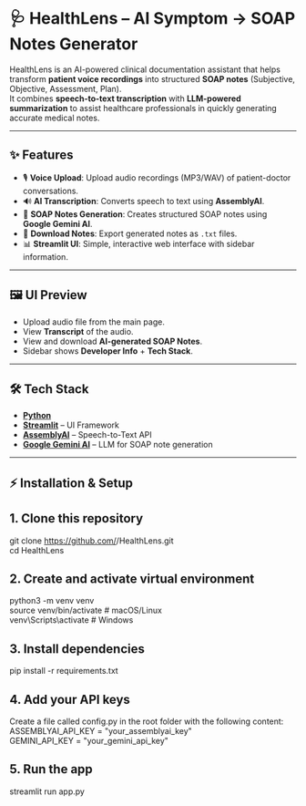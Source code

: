 # 🩺 HealthLens – AI Symptom → SOAP Notes Generator

HealthLens is an AI-powered clinical documentation assistant that helps transform **patient voice recordings** into structured **SOAP notes** (Subjective, Objective, Assessment, Plan).  
It combines **speech-to-text transcription** with **LLM-powered summarization** to assist healthcare professionals in quickly generating accurate medical notes.

---

## ✨ Features
- 🎙️ **Voice Upload**: Upload audio recordings (MP3/WAV) of patient-doctor conversations.
- 🔊 **AI Transcription**: Converts speech to text using **AssemblyAI**.
- 🧠 **SOAP Notes Generation**: Creates structured SOAP notes using **Google Gemini AI**.
- 💾 **Download Notes**: Export generated notes as `.txt` files.
- 📊 **Streamlit UI**: Simple, interactive web interface with sidebar information.

---

## 🖼️ UI Preview
- Upload audio file from the main page.
- View **Transcript** of the audio.
- View and download **AI-generated SOAP Notes**.
- Sidebar shows **Developer Info** + **Tech Stack**.

---

## 🛠️ Tech Stack
- **[Python](https://www.python.org/)**  
- **[Streamlit](https://streamlit.io/)** – UI Framework  
- **[AssemblyAI](https://www.assemblyai.com/)** – Speech-to-Text API  
- **[Google Gemini AI](https://ai.google/)** – LLM for SOAP note generation  

---
## ⚡ Installation & Setup

## 1. Clone this repository  
   git clone https://github.com/<your-username>/HealthLens.git  
   cd HealthLens  

## 2. Create and activate virtual environment  
   python3 -m venv venv  
   source venv/bin/activate   # macOS/Linux  
   venv\Scripts\activate      # Windows  

## 3. Install dependencies  
   pip install -r requirements.txt  

## 4. Add your API keys  
   Create a file called config.py in the root folder with the following content:  
   ASSEMBLYAI_API_KEY = "your_assemblyai_key"  
   GEMINI_API_KEY = "your_gemini_api_key"  

## 5. Run the app  
   streamlit run app.py


